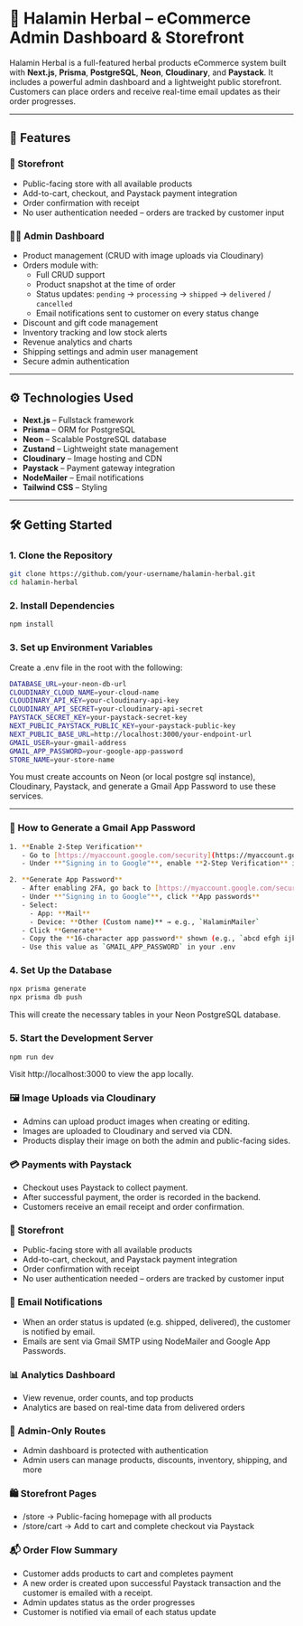 # 🌿 Halamin Herbal – eCommerce Admin Dashboard & Storefront

Halamin Herbal is a full-featured herbal products eCommerce system built with **Next.js**, **Prisma**, **PostgreSQL**, **Neon**, **Cloudinary**, and **Paystack**. It includes a powerful admin dashboard and a lightweight public storefront. Customers can place orders and receive real-time email updates as their order progresses.

---

## 🚀 Features

### 🛒 Storefront
- Public-facing store with all available products
- Add-to-cart, checkout, and Paystack payment integration
- Order confirmation with receipt
- No user authentication needed – orders are tracked by customer input

### 🧑‍💼 Admin Dashboard
- Product management (CRUD with image uploads via Cloudinary)
- Orders module with:
  - Full CRUD support
  - Product snapshot at the time of order
  - Status updates: `pending` → `processing` → `shipped` → `delivered` / `cancelled`
  - Email notifications sent to customer on every status change
- Discount and gift code management
- Inventory tracking and low stock alerts
- Revenue analytics and charts
- Shipping settings and admin user management
- Secure admin authentication

---

## ⚙️ Technologies Used

- **Next.js** – Fullstack framework
- **Prisma** – ORM for PostgreSQL
- **Neon** – Scalable PostgreSQL database
- **Zustand** – Lightweight state management
- **Cloudinary** – Image hosting and CDN
- **Paystack** – Payment gateway integration
- **NodeMailer** – Email notifications
- **Tailwind CSS** – Styling

---

## 🛠️ Getting Started

### 1. Clone the Repository

```bash
git clone https://github.com/your-username/halamin-herbal.git
cd halamin-herbal
```

### 2. Install Dependencies

```bash
npm install
```

### 3. Set up Environment Variables
Create a .env file in the root with the following:
```bash
DATABASE_URL=your-neon-db-url
CLOUDINARY_CLOUD_NAME=your-cloud-name
CLOUDINARY_API_KEY=your-cloudinary-api-key
CLOUDINARY_API_SECRET=your-cloudinary-api-secret
PAYSTACK_SECRET_KEY=your-paystack-secret-key
NEXT_PUBLIC_PAYSTACK_PUBLIC_KEY=your-paystack-public-key
NEXT_PUBLIC_BASE_URL=http://localhost:3000/your-endpoint-url
GMAIL_USER=your-gmail-address
GMAIL_APP_PASSWORD=your-google-app-password
STORE_NAME=your-store-name
```
You must create accounts on Neon (or local postgre sql instance), Cloudinary, Paystack, and generate a Gmail App Password to use these services.

---

### 🔐 How to Generate a Gmail App Password
```bash
1. **Enable 2-Step Verification**
   - Go to [https://myaccount.google.com/security](https://myaccount.google.com/security)
   - Under **"Signing in to Google"**, enable **2-Step Verification** if not already enabled.

2. **Generate App Password**
   - After enabling 2FA, go back to [https://myaccount.google.com/security](https://myaccount.google.com/security)
   - Under **"Signing in to Google"**, click **App passwords**
   - Select:
     - App: **Mail**
     - Device: **Other (Custom name)** → e.g., `HalaminMailer`
   - Click **Generate**
   - Copy the **16-character app password** shown (e.g., `abcd efgh ijkl mnop`)
   - Use this value as `GMAIL_APP_PASSWORD` in your .env
```

### 4. Set Up the Database

```bash
npx prisma generate
npx prisma db push
```
This will create the necessary tables in your Neon PostgreSQL database.

### 5. Start the Development Server

```bash
npm run dev
```
Visit http://localhost:3000 to view the app locally.

### 🖼 Image Uploads via Cloudinary
- Admins can upload product images when creating or editing.
- Images are uploaded to Cloudinary and served via CDN.
- Products display their image on both the admin and public-facing sides.

### 💳 Payments with Paystack
- Checkout uses Paystack to collect payment.
- After successful payment, the order is recorded in the backend.
- Customers receive an email receipt and order confirmation.

### 🛒 Storefront
- Public-facing store with all available products
- Add-to-cart, checkout, and Paystack payment integration
- Order confirmation with receipt
- No user authentication needed – orders are tracked by customer input

### 📧 Email Notifications
- When an order status is updated (e.g. shipped, delivered), the customer is notified by email.
- Emails are sent via Gmail SMTP using NodeMailer and Google App Passwords.

### 📊 Analytics Dashboard
- View revenue, order counts, and top products
- Analytics are based on real-time data from delivered orders

### 🔐 Admin-Only Routes
- Admin dashboard is protected with authentication
- Admin users can manage products, discounts, inventory, shipping, and more

### 🛍️ Storefront Pages
- /store → Public-facing homepage with all products
- /store/cart → Add to cart and complete checkout via Paystack

### 📬 Order Flow Summary
- Customer adds products to cart and completes payment
- A new order is created upon successful Paystack transaction and the customer is emailed with a receipt.
- Admin updates status as the order progresses
- Customer is notified via email of each status update
